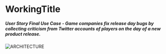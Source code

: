 # WorkingTitle

##### User Story Final Use Case - Game companies fix release day bugs by collecting criticism from Twitter accounts of players on the day of a new product release.<br/>

![ARCHITECTURE](https://doc-10-c4-docs.googleusercontent.com/docs/securesc/v5426tfac6829b8bn16qal94q7be3vup/evo2apuv10525nmc28dtingdcan8nkkj/1569398400000/05151025314234513241/13145674057527019537/1L6-ZJ71gj1CmF804k1pkjJCp1zGC9xV8?e=view&nonce=4hg2em3bi7o5k&user=13145674057527019537&hash=r6t6mdnvsamub3jsev7ke4c1ehqqa6p2)
<!--- Alt URL:
-->
